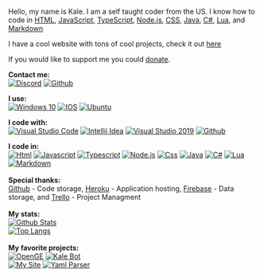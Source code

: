 Hello, my name is Kale. I am a self taught coder from the US.
I know how to code in [HTML](https://developer.mozilla.org/en-US/docs/Web/HTML), [JavaScript](https://www.javascript.com/), [TypeScript](https://www.typescriptlang.org/), [Node.js](https://nodejs.org/), [CSS](https://www.w3.org/Style/CSS/Overview.en.html), [Java](https://www.java.com/), [C#](https://docs.microsoft.com/en-us/dotnet/csharp/), [Lua](https://www.lua.org/), and [Markdown](https://www.markdownguide.org/) 

I have a cool website with tons of cool projects, check it out [here](https://kaleko.ga/)

If you would like to support me you could [donate](https://patreon.com/Kale_Ko).

**Contact me:**\
[![Discord](https://img.shields.io/badge/Discord-%237289DA.svg?style=for-the-badge&logo=discord&logoColor=white)](https://discord.com/invite/pTKcJjwJ3G)
[![Github](https://img.shields.io/badge/github-%23121011.svg?style=for-the-badge&logo=github&logoColor=white)](https://github.com/Kale-Ko)

**I use:**\
[![Windows 10](https://img.shields.io/badge/Windows-0078D6?style=for-the-badge&logo=windows&logoColor=white)](https://www.microsoft.com/en-us/windows/get-windows-10)
[![IOS](https://img.shields.io/badge/iOS-000000?style=for-the-badge&logo=ios&logoColor=white)](https://www.apple.com/ios/)
[![Ubuntu](https://img.shields.io/badge/Ubuntu-E95420?style=for-the-badge&logo=ubuntu&logoColor=white)](https://ubuntu.com/)

**I code with:**\
[![Visual Studio Code](https://img.shields.io/badge/VisualStudioCode-0078d7.svg?style=for-the-badge&logo=visual-studio-code&logoColor=white)](https://code.visualstudio.com/)
[![Intellij Idea](https://img.shields.io/badge/IntelliJIDEA-000000.svg?style=for-the-badge&logo=intellij-idea&logoColor=white)](https://www.jetbrains.com/idea/)
[![Visual Studio 2019](https://img.shields.io/badge/VisualStudio-5C2D91.svg?style=for-the-badge&logo=visual-studio&logoColor=white)](https://visualstudio.microsoft.com/)
[![Github](https://img.shields.io/badge/github-%23121011.svg?style=for-the-badge&logo=github&logoColor=white)](https://github.com/)

**I code in:**\
[![Html](https://img.shields.io/badge/html5-%23E34F26.svg?style=for-the-badge&logo=html5&logoColor=white)](https://developer.mozilla.org/en-US/docs/Web/HTML)
[![Javascript](https://img.shields.io/badge/javascript-%23323330.svg?style=for-the-badge&logo=javascript&logoColor=%23F7DF1E)](https://www.javascript.com/)
[![Typescript](https://img.shields.io/badge/typescript-%23007ACC.svg?style=for-the-badge&logo=typescript&logoColor=white)](https://www.typescriptlang.org/)
[![Node.js](https://img.shields.io/badge/node.js-%2343853D.svg?style=for-the-badge&logo=node.js&logoColor=white)](https://nodejs.org/)
[![Css](https://img.shields.io/badge/css3-%231572B6.svg?style=for-the-badge&logo=css3&logoColor=white)](https://www.w3.org/Style/CSS/Overview.en.html)
[![Java](https://img.shields.io/badge/java-%23ED8B00.svg?style=for-the-badge&logo=java&logoColor=white)](https://www.java.com/)
[![C#](https://img.shields.io/badge/c%23-%23239120.svg?style=for-the-badge&logo=c-sharp&logoColor=white)](https://docs.microsoft.com/en-us/dotnet/csharp/)
[![Lua](https://img.shields.io/badge/lua-%232C2D72.svg?style=for-the-badge&logo=lua&logoColor=white)](https://www.lua.org/)
[![Markdown](https://img.shields.io/badge/markdown-%23000000.svg?style=for-the-badge&logo=markdown&logoColor=white)](https://www.markdownguide.org/)
\
\
**Special thanks:**\
[Github](https://github.com/) - Code storage,
[Heroku](https://heroku.com/) - Application hosting,
[Firebase](https://firebase.google.com/) - Data storage,
and
[Trello](https://trello.com/) - Project Managment
\
\
**My stats:**\
[![Github Stats](https://github-readme-stats.vercel.app/api?username=Kale-Ko&count_private=true&show_icons=true&theme=gruvbox&border_radius=12&hide_border=true&include_all_commits=true&custom_title=Kale%20Ko%27s%20Stats&cache_seconds=1800&bg_color=0D1117)](https://github.com/Kale-Ko)
\
[![Top Langs](https://github-readme-stats.vercel.app/api/top-langs?username=Kale-Ko&layout=compact&custom_title=Kale%20Ko%27s%20Top%20Languages&langs_count=10&hide=css&theme=gruvbox&border_radius=12&hide_border=true&cache_seconds=1800&bg_color=0D1117)](https://github.com/Kale-Ko)
\
\
**My favorite projects:**\
[![OpenGE](https://github-readme-stats.vercel.app/api/pin/?username=Kale-Ko&repo=OpenGE&show_owner=true&theme=gruvbox&border_radius=12&hide_border=true&cache_seconds=1800&bg_color=0D1117)](https://github.com/Kale-Ko/OpenGE)
[![Kale Bot](https://github-readme-stats.vercel.app/api/pin/?username=Kale-Ko&repo=Kale-Bot&show_owner=true&theme=gruvbox&border_radius=12&hide_border=true&cache_seconds=1800&bg_color=0D1117)](https://github.com/Kale-Ko/Kale-Bot)\
[![My Site](https://github-readme-stats.vercel.app/api/pin/?username=Kale-Ko&repo=My-Site&show_owner=true&theme=gruvbox&border_radius=12&hide_border=true&cache_seconds=1800&bg_color=0D1117)](https://github.com/Kale-Ko/My-Site)
[![Yaml Parser](https://github-readme-stats.vercel.app/api/pin/?username=Kale-Ko&repo=Yaml-Parser&show_owner=true&theme=gruvbox&border_radius=12&hide_border=true&cache_seconds=1800&bg_color=0D1117)](https://github.com/Kale-Ko/Yaml-Parser)

